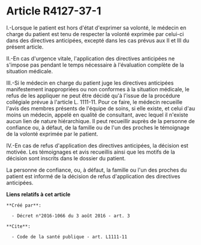 # Article R4127-37-1

I.-Lorsque le patient est hors d'état d'exprimer sa volonté, le médecin en charge du patient est tenu de respecter la volonté
exprimée par celui-ci dans des directives anticipées, excepté dans les cas prévus aux II et III du présent article. 

II.-En cas d'urgence vitale, l'application des directives anticipées ne s'impose pas pendant le temps nécessaire à
l'évaluation complète de la situation médicale. 

III.-Si le médecin en charge du patient juge les directives anticipées manifestement inappropriées ou non conformes à la
situation médicale, le refus de les appliquer ne peut être décidé qu'à l'issue de la procédure collégiale prévue à l'article
L. 1111-11. Pour ce faire, le médecin recueille l'avis des membres présents de l'équipe de soins, si elle existe, et celui
d'au moins un médecin, appelé en qualité de consultant, avec lequel il n'existe aucun lien de nature hiérarchique. Il peut
recueillir auprès de la personne de confiance ou, à défaut, de la famille ou de l'un des proches le témoignage de la volonté
exprimée par le patient. 

IV.-En cas de refus d'application des directives anticipées, la décision est motivée. Les témoignages et avis recueillis
ainsi que les motifs de la décision sont inscrits dans le dossier du patient. 

La personne de confiance, ou, à défaut, la famille ou l'un des proches du patient est informé de la décision de refus
d'application des directives anticipées.

**Liens relatifs à cet article**

	**Créé par**:

	  - Décret n°2016-1066 du 3 août 2016 - art. 3

	**Cite**:

	  - Code de la santé publique - art. L1111-11
